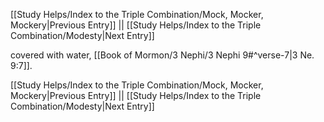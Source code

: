 [[Study Helps/Index to the Triple Combination/Mock, Mocker, Mockery|Previous Entry]]  ||  [[Study Helps/Index to the Triple Combination/Modesty|Next Entry]]

 covered with water, [[Book of Mormon/3 Nephi/3 Nephi 9#^verse-7|3 Ne. 9:7]].

[[Study Helps/Index to the Triple Combination/Mock, Mocker, Mockery|Previous Entry]]  ||  [[Study Helps/Index to the Triple Combination/Modesty|Next Entry]]